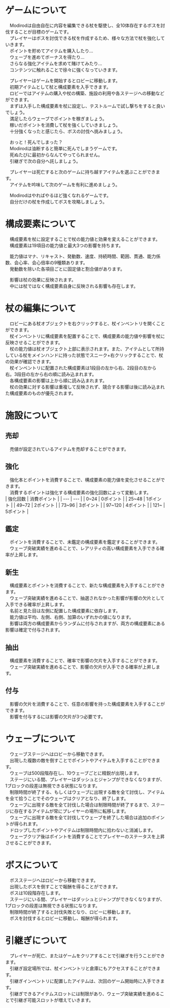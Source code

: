 # ゲームについて
　Modirodは自由自在に内容を編集できる杖を駆使し、全10体存在するボスを討伐することが目標のゲームです。  
　プレイヤーはボスを討伐できる杖を作成するため、様々な方法で杖を強化していきます。  
　ポイントを貯めてアイテムを購入したり...  
　ウェーブを進めてボーナスを得たり...  
　さらなる強化アイテムを求めて賭けてみたり...  
　コンテンツに触れることで徐々に強くなっていきます。  

　プレイヤーはゲームを開始するとロビーに移動します。  
　初期アイテムとして杖と構成要素を入手できます。  
　ロビーではアイテムの購入や杖の構築、施設の利用や各ステージへの移動などができます。  
　まずは入手した構成要素を杖に設定し、テストルームで試し撃ちをすると良いでしょう。  
　満足したらウェーブでポイントを稼ぎましょう。  
　稼いだポイントを消費して杖を強くしていきましょう。  
　十分強くなったと感じたら、ボスの討伐へ挑みましょう。  

　おっと！死んでしまった？  
　Modirodは油断すると簡単に死んでしまうゲームです。  
　死ぬたびに最初からなんてやってられません。  
　引継ぎで次の自分へ託しましょう。  

　プレイヤーは死亡すると次のゲームに持ち越すアイテムを選ぶことができます。  
　アイテムを吟味して次のゲームを有利に進めましょう。  

　Modirodはやればやるほど強くなれるゲームです。  
　自分だけの杖を作成してボスを攻略しましょう。  

# 構成要素について
　構成要素を杖に設定することで杖の能力値と効果を変えることができます。  
　構成要素は19項目の能力値と最大3つの影響を持ちます。  

　能力値はマナ、リキャスト、発動数、速度、持続時間、範囲、貫通、能力係数、会心率、会心倍率の9種類あります。  
　発動数を除いた各項目ごとに固定値と割合値があります。  

　影響は杖の効果に反映されます。  
　中には杖ではなく構成要素自身に反映される影響も存在します。  

# 杖の編集について
　ロビーにある杖オブジェクトを右クリックすると、杖インベントリを開くことができます。  
　杖インベントリに構成要素を配置することで、構成要素の能力値や影響を杖に反映させることができます。  
　杖の能力値は杖オブジェクト上部に表示されます。また、アイテムとして所持している杖をメインハンドに持った状態でスニーク+右クリックすることで、杖の効果が確認できます。  
　杖インベントリに配置された構成要素は1段目の左から右、2段目の左から右。3段目の左から右の順に読み込まれます。  
　各構成要素の影響は上から順に読み込まれます。  
　杖の効果に対する影響は重複して反映されず、競合する影響は後に読み込まれた構成要素のものが優先されます。  

# 施設について

## 売却
　売値が設定されているアイテムを売却することができます。  

## 強化
　強化本とポイントを消費することで、構成要素の能力値を変化させることができます。  
　消費するポイントは強化する構成要素の強化回数によって変動します。  
| 強化回数 | 消費ポイント |
| --- | --- |
| 0~24 | 0ポイント |
| 25~48 | 1ポイント |
| 49~72 | 2ポイント |
| 73~96 | 3ポイント |
| 97~120 | 4ポイント |
| 121~ | 5ポイント |

## 鑑定
　ポイントを消費することで、未鑑定の構成要素を鑑定することができます。  
　ウェーブ突破実績を進めることで、レアリティの高い構成要素を入手できる確率が上昇します。  

## 新生
　構成要素とポイントを消費することで、新たな構成要素を入手することができます。  
　ウェーブ突破実績を進めることで、抽選されなかった影響が影響の欠片として入手できる確率が上昇します。  
　名前と見た目は左側に配置した構成要素に依存します。  
　能力値は平均、左側、右側、加算のいずれかの値になります。  
　影響は両方の構成要素からランダムに付与されますが、両方の構成要素にある影響は確定で付与されます。  

## 抽出
　構成要素を消費することで、確率で影響の欠片を入手することができます。  
　ウェーブ突破実績を進めることで、影響の欠片が入手できる確率が上昇します。  

## 付与
　影響の欠片を消費することで、任意の影響を持った構成要素を入手することができます。  
　影響を付与するには影響の欠片が3つ必要です。  

# ウェーブについて
　ウェーブステージへはロビーから移動できます。  
　出現した複数の敵を倒すことでポイントやアイテムを入手することができます。  
　ウェーブは500段階存在し、10ウェーブごとに精鋭が出現します。  
　ステージにいる間、プレイヤーはダッシュとジャンプができなくなりますが、1ブロックの段差は無視できる状態になります。  
　制限時間が終了する、もしくはウェーブに出現する敵を全て討伐し、アイテムを全て拾うことでそのウェーブはクリアとなり、終了します。  
　ウェーブに出現する敵を全て討伐した場合は制限時間が終了するまで、ステージに存在するアイテムが常にプレイヤーの場所に転移します。  
　ウェーブに出現する敵を全て討伐してウェーブを終了した場合は追加のポイントが得られます。  
　ドロップしたポイントやアイテムは制限時間内に拾わないと消滅します。  
　ウェーブクリア後はポイントを消費することでプレイヤーのステータスを上昇させることができます。  

# ボスについて
　ボスステージへはロビーから移動できます。  
　出現したボスを倒すことで報酬を得ることができます。  
　ボスは10段階存在します。  
　ステージにいる間、プレイヤーはダッシュとジャンプができなくなりますが、1ブロックの段差は無視できる状態になります。  
　制限時間が終了すると討伐失敗となり、ロビーに移動します。  
　ボスを討伐するとロビーに移動し、報酬が得られます。  

# 引継ぎについて
　プレイヤーが死亡、またはゲームをクリアすることで引継ぎを行うことができます。  
　引継ぎ設定場所では、杖インベントリと倉庫にもアクセスすることができます。  
　引継ぎインベントリに配置したアイテムは、次回のゲーム開始時に入手できます。  
　引継ぎできるアイテムスロットには制限があり、ウェーブ突破実績を進めることで引継ぎ可能スロットが増えていきます。  
